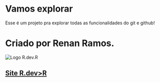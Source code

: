 # Vamos explorar
Esse é um projeto pra explorar todas as funcionalidades do git e github!

# Criado por Renan Ramos.
![Logo R.dev.R](https://www.renandevramos.com.br/Assets/All%20blue.png)
## [ Site R.dev>R ](https://www.renandevramos.com.br/)

